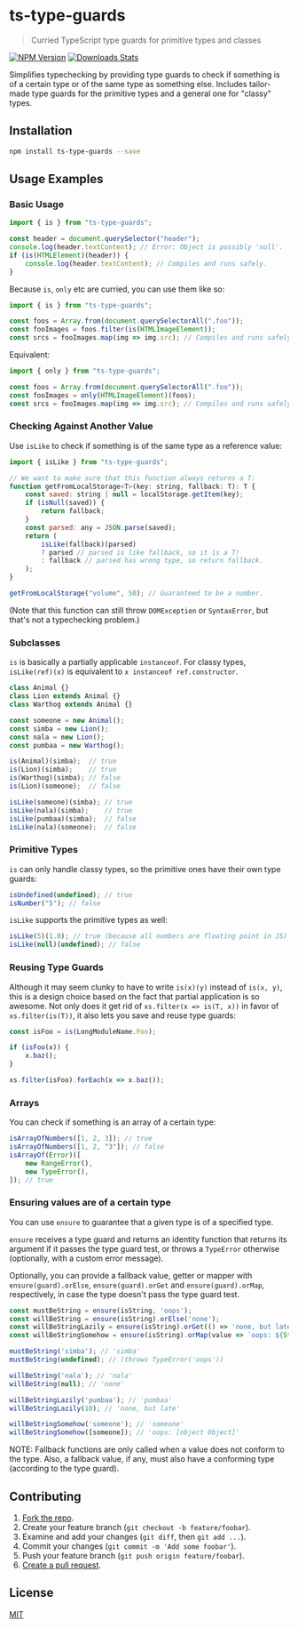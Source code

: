 # ts-type-guards
> Curried TypeScript type guards for primitive types and classes

[![NPM Version][npm-image]][npm-url]
[![Downloads Stats][npm-downloads]][npm-url]

Simplifies typechecking by providing type guards to check if something is of a certain type or of the same type as something else. Includes tailor-made type guards for the primitive types and a general one for "classy" types.



## Installation

```sh
npm install ts-type-guards --save
```



## Usage Examples

### Basic Usage

```javascript
import { is } from "ts-type-guards";

const header = document.querySelector("header");
console.log(header.textContent); // Error: Object is possibly 'null'.
if (is(HTMLElement)(header)) {
    console.log(header.textContent); // Compiles and runs safely.
}
```

Because `is`, `only` etc are curried, you can use them like so:

```javascript
import { is } from "ts-type-guards";

const foos = Array.from(document.querySelectorAll(".foo"));
const fooImages = foos.filter(is(HTMLImageElement));
const srcs = fooImages.map(img => img.src); // Compiles and runs safely.
```

Equivalent:

```javascript
import { only } from "ts-type-guards";

const foos = Array.from(document.querySelectorAll(".foo"));
const fooImages = only(HTMLImageElement)(foos);
const srcs = fooImages.map(img => img.src); // Compiles and runs safely.
```


### Checking Against Another Value

Use `isLike` to check if something is of the same type as a reference value:

```javascript
import { isLike } from "ts-type-guards";

// We want to make sure that this function always returns a T:
function getFromLocalStorage<T>(key: string, fallback: T): T {
    const saved: string | null = localStorage.getItem(key);
    if (isNull(saved)) {
        return fallback;
    }
    const parsed: any = JSON.parse(saved);
    return (
        isLike(fallback)(parsed)
        ? parsed // parsed is like fallback, so it is a T!
        : fallback // parsed has wrong type, so return fallback.
    );
}

getFromLocalStorage("volume", 50); // Guaranteed to be a number.
```

(Note that this function can still throw `DOMException` or `SyntaxError`, but that's not a typechecking problem.)


### Subclasses

`is` is basically a partially applicable `instanceof`. For classy types, `isLike(ref)(x)` is equivalent to `x instanceof ref.constructor`.

```javascript
class Animal {}
class Lion extends Animal {}
class Warthog extends Animal {}

const someone = new Animal();
const simba = new Lion();
const nala = new Lion();
const pumbaa = new Warthog();

is(Animal)(simba);  // true
is(Lion)(simba);    // true
is(Warthog)(simba); // false
is(Lion)(someone);  // false

isLike(someone)(simba); // true
isLike(nala)(simba);    // true
isLike(pumbaa)(simba);  // false
isLike(nala)(someone);  // false
```


### Primitive Types

`is` can only handle classy types, so the primitive ones have their own type guards:

```javascript
isUndefined(undefined); // true
isNumber("5"); // false
```

`isLike` supports the primitive types as well:

```javascript
isLike(5)(1.0); // true (because all numbers are floating point in JS)
isLike(null)(undefined); // false
```


### Reusing Type Guards

Although it may seem clunky to have to write `is(x)(y)` instead of `is(x, y)`, this is a design choice based on the fact that partial application is so awesome. Not only does it get rid of `xs.filter(x => is(T, x))` in favor of `xs.filter(is(T))`, it also lets you save and reuse type guards:

```javascript
const isFoo = is(LongModuleName.Foo);

if (isFoo(x)) {
    x.baz();
}

xs.filter(isFoo).forEach(x => x.baz());
```


### Arrays

You can check if something is an array of a certain type:

```javascript
isArrayOfNumbers([1, 2, 3]); // true
isArrayOfNumbers([1, 2, "3"]); // false
isArrayOf(Error)([
    new RangeError(),
    new TypeError(),
]); // true
```


### Ensuring values are of a certain type

You can use `ensure` to guarantee that a given type is of a specified type.

`ensure` receives a type guard and returns an identity function that returns its argument if it passes the type guard test, or throws a `TypeError` otherwise (optionally, with a custom error message).

Optionally, you can provide a fallback value, getter or mapper with `ensure(guard).orElse`, `ensure(guard).orGet` and `ensure(guard).orMap`, respectively, in case the type doesn't pass the type guard test.

```typescript
const mustBeString = ensure(isString, 'oops');
const willBeString = ensure(isString).orElse('none');
const willBeStringLazily = ensure(isString).orGet(() => 'none, but late');
const willBeStringSomehow = ensure(isString).orMap(value => `oops: ${String(value)}`);

mustBeString('simba'); // 'simba'
mustBeString(undefined); // (throws TypeError('oops'))

willBeString('nala'); // 'nala'
willBeString(null); // 'none'

willBeStringLazily('pumbaa'); // 'pumbaa'
willBeStringLazily(10); // 'none, but late'

willBeStringSomehow('someone'); // 'someone'
willBeStringSomehow([someone]); // 'oops: [object Object]'
```

NOTE: Fallback functions are only called when a value does not conform to the type. Also, a fallback value, if any, must also have a conforming type (according to the type guard).


## Contributing

1. [Fork the repo](https://github.com/SimonAlling/ts-type-guards/fork).
2. Create your feature branch (`git checkout -b feature/foobar`).
3. Examine and add your changes (`git diff`, then `git add ...`).
4. Commit your changes (`git commit -m 'Add some foobar'`).
5. Push your feature branch (`git push origin feature/foobar`).
6. [Create a pull request](https://github.com/SimonAlling/ts-type-guards/pulls).



## License

[MIT](http://vjpr.mit-license.org)


[npm-image]: https://img.shields.io/npm/v/ts-type-guards.svg
[npm-url]: https://npmjs.org/package/ts-type-guards
[npm-downloads]: https://img.shields.io/npm/dm/ts-type-guards.svg
